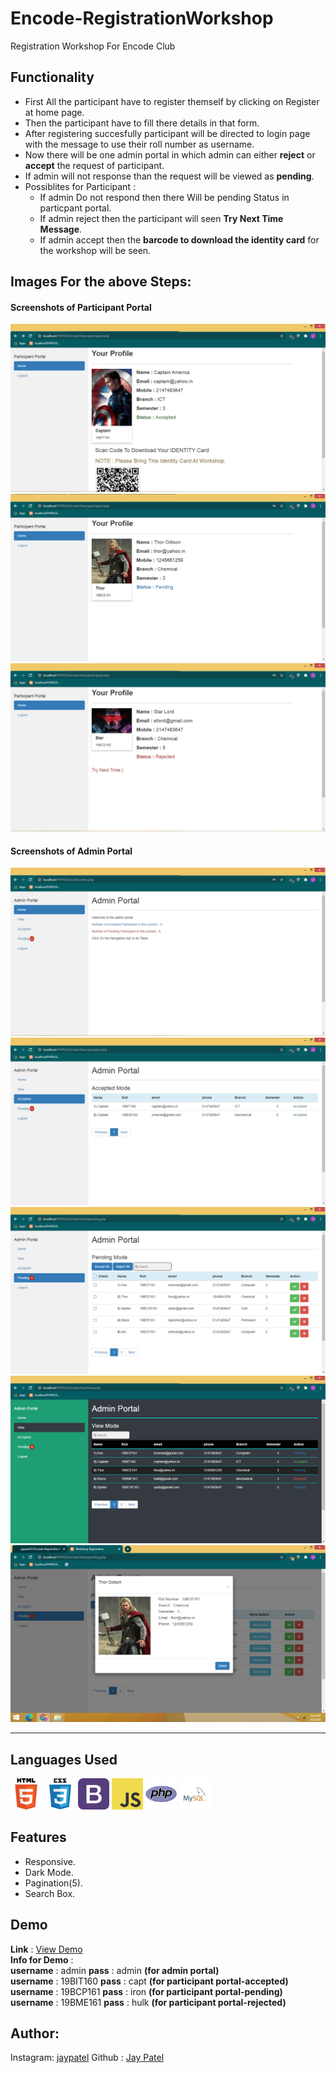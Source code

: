 # Encode-RegistrationWorkshop
Registration Workshop For Encode Club
## Functionality
 * First All the participant have to register themself by clicking on Register at home page.  
 * Then the participant have to fill there details in that form.
 * After registering succesfully participant will be directed to login page with the message to use their roll number as username.
 * Now there will be one admin portal in which admin can either **reject** or **accept** the request of participant.
 * If admin will not response than the request will be viewed as **pending**.
 * Possiblites for Participant : 
    * If admin Do not respond then there Will be pending Status in particpant portal.
    * If admin reject then the participant will seen **Try Next Time Message**.
    * If admin accept then the **barcode to download the identity card** for the workshop will be seen.
## Images For the above Steps:
  #### Screenshots of Participant Portal
  <img src="https://github.com/jaypatel31/Encode-RegistrationWorkshop/blob/master/screenshots/Screenshot%20(60).png">
  <img src="https://github.com/jaypatel31/Encode-RegistrationWorkshop/blob/master/screenshots/Screenshot%20(61).png">
  <img src="https://github.com/jaypatel31/Encode-RegistrationWorkshop/blob/master/screenshots/Screenshot%20(62).png">
  
#### Screenshots of Admin Portal
  <img src="https://github.com/jaypatel31/Encode-RegistrationWorkshop/blob/master/screenshots/Screenshot%20(63).png" >
  <img src="https://github.com/jaypatel31/Encode-RegistrationWorkshop/blob/master/screenshots/Screenshot%20(64).png" >
  <img src="https://github.com/jaypatel31/Encode-RegistrationWorkshop/blob/master/screenshots/Screenshot%20(65).png" >
  <img src="https://github.com/jaypatel31/Encode-RegistrationWorkshop/blob/master/screenshots/Screenshot%20(66).png" >
  <img src="https://github.com/jaypatel31/Encode-RegistrationWorkshop/blob/master/screenshots/Screenshot%20(79).png" >
  <hr>
  
## Languages Used
<code><img height="50" src="https://raw.githubusercontent.com/github/explore/80688e429a7d4ef2fca1e82350fe8e3517d3494d/topics/html/html.png"></code>
<code><img height="50" src="https://raw.githubusercontent.com/github/explore/80688e429a7d4ef2fca1e82350fe8e3517d3494d/topics/css/css.png"></code>
<code><img height="50" src="https://raw.githubusercontent.com/github/explore/80688e429a7d4ef2fca1e82350fe8e3517d3494d/topics/bootstrap/bootstrap.png"></code>
<code><img height="50" src="https://raw.githubusercontent.com/github/explore/80688e429a7d4ef2fca1e82350fe8e3517d3494d/topics/javascript/javascript.png"></code>
<code><img height="50" src="https://raw.githubusercontent.com/github/explore/80688e429a7d4ef2fca1e82350fe8e3517d3494d/topics/php/php.png"></code>
<code><img height="50" src="https://raw.githubusercontent.com/github/explore/80688e429a7d4ef2fca1e82350fe8e3517d3494d/topics/mysql/mysql.png"></code>

## Features
  * Responsive.
  * Dark Mode.
  * Pagination(5).
  * Search Box.

## Demo
  **Link** : <a href="https://encoderegistration.000webhostapp.com/View/login.php">View Demo</a> <br/>
  **Info for Demo** : <br/>
         **username** :   admin    **pass** : admin **(for admin portal)**<br/>
         **username** : 	19BIT160  **pass** : capt **(for participant portal-accepted)**<br/>
         **username** : 	19BCP161  **pass** : iron **(for participant portal-pending)**<br/>
         **username** : 	19BME161  **pass** : hulk **(for participant portal-rejected)**<br/>
## Author:
  Instagram: <a href="https://www.instagram.com/jaypatel98196/">jaypatel</a>
  Github : <a href="https://github.com/jaypatel31">Jay Patel</a>
